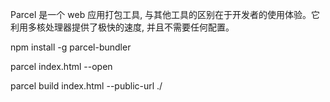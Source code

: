 Parcel 是一个 web 应用打包工具, 与其他工具的区别在于开发者的使用体验。它利用多核处理器提供了极快的速度, 并且不需要任何配置。

npm install -g parcel-bundler

parcel index.html --open

parcel build index.html --public-url ./
